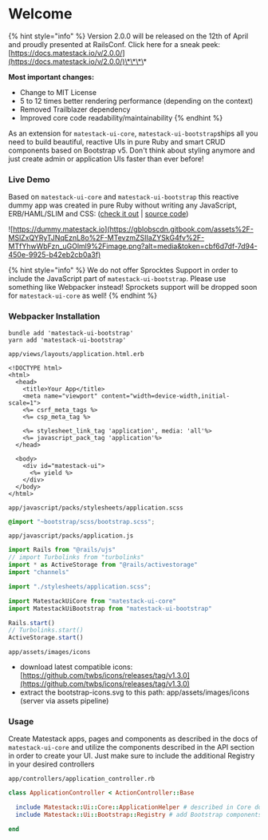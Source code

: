 # Welcome

{% hint style="info" %}
Version 2.0.0 will be released on the 12th of April and proudly presented at RailsConf. Click here for a sneak peek: [https://docs.matestack.io/v/2.0.0/](https://docs.matestack.io/v/2.0.0/)\*\*\*\*

**Most important changes:**

* Change to MIT License
* 5 to 12 times better rendering performance \(depending on the context\)
* Removed Trailblazer dependency
* Improved core code readability/maintainability
{% endhint %}

As an extension for `matestack-ui-core`, `matestack-ui-bootstrap`ships all you need to build beautiful, reactive UIs in pure Ruby and smart CRUD components based on Bootstrap v5. Don't think about styling anymore and just create admin or application UIs faster than ever before!

### Live Demo <a id="live-demo"></a>

Based on `matestack-ui-core` and `matestack-ui-bootstrap` this reactive dummy app was created in pure Ruby without writing any JavaScript, ERB/HAML/SLIM and CSS: \([check it out](https://dummy.matestack.io/) \| [source code](https://github.com/matestack/matestack-ui-bootstrap/tree/main/spec/dummy)\)

![https://dummy.matestack.io](https://gblobscdn.gitbook.com/assets%2F-MSlZxQYRyTJNqEznL8o%2F-MTevzmZSIIaZYSkG4fv%2F-MTfYhwWbFzn_uGOlml9%2Fimage.png?alt=media&token=cbf6d7df-7d94-450e-9925-b42eb2cb0a3f)

{% hint style="info" %}
We do not offer Sprocktes Support in order to include the JavaScript part of `matestack-ui-bootstrap`. Please use something like Webpacker instead! Sprockets support will be dropped soon for `matestack-ui-core` as well!
{% endhint %}

### Webpacker Installation

```text
bundle add 'matestack-ui-bootstrap'
yarn add 'matestack-ui-bootstrap'
```

`app/views/layouts/application.html.erb`

```text
<!DOCTYPE html>
<html>
  <head>
    <title>Your App</title>
    <meta name="viewport" content="width=device-width,initial-scale=1">
    <%= csrf_meta_tags %>
    <%= csp_meta_tag %>

    <%= stylesheet_link_tag 'application', media: 'all'%>
    <%= javascript_pack_tag 'application'%>
  </head>

  <body>
    <div id="matestack-ui">
      <%= yield %>
    </div>
  </body>
</html>
```

`app/javascript/packs/stylesheets/application.scss`

```css
@import "~bootstrap/scss/bootstrap.scss";
```

`app/javascript/packs/application.js`

```javascript
import Rails from "@rails/ujs"
// import Turbolinks from "turbolinks"
import * as ActiveStorage from "@rails/activestorage"
import "channels"

import "./stylesheets/application.scss";

import MatestackUiCore from "matestack-ui-core"
import MatestackUiBootstrap from "matestack-ui-bootstrap"

Rails.start()
// Turbolinks.start()
ActiveStorage.start()
```

`app/assets/images/icons`

* download latest compatible icons: [https://github.com/twbs/icons/releases/tag/v1.3.0](https://github.com/twbs/icons/releases/tag/v1.3.0)
* extract the bootstrap-icons.svg to this path: app/assets/images/icons \(server via assets pipeline\)

### Usage 

Create Matestack apps, pages and components as described in the docs of `matestack-ui-core` and utilize the components described in the API section in order to create your UI. Just make sure to include the additional Registry in your desired controllers

`app/controllers/application_controller.rb`

```ruby
class ApplicationController < ActionController::Base

  include Matestack::Ui::Core::ApplicationHelper # described in Core docs
  include Matestack::Ui::Bootstrap::Registry # add Bootstrap components

end

```



